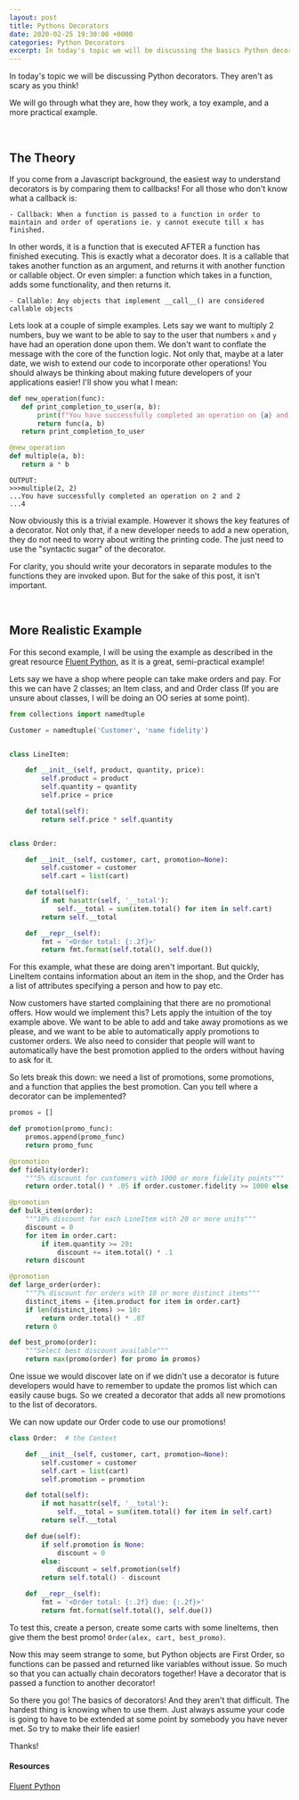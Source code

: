 ```yaml
---
layout: post
title: Pythons Decorators
date: 2020-02-25 19:30:00 +0000
categories: Python Decorators
excerpt: In today's topic we will be discussing the basics Python decorators. They aren't as scary as you think!
---
```

In today's topic we will be discussing Python decorators. They aren't as scary as you think!

We will go through what they are, how they work, a toy example, and a more practical example.

<br>

## The Theory
If you come from a Javascript background, the easiest way to understand decorators is by comparing them to callbacks! For all those who don't know what a callback is:

    - Callback: When a function is passed to a function in order to maintain and order of operations ie. y cannot execute till x has finished.

In other words, it is a function that is executed AFTER a function has finished executing. This is exactly what a decorator does. It is a callable that takes another function as an argument, and returns it with another function or callable object. Or even simpler: a function which takes in a function, adds some functionality, and then returns it.

    - Callable: Any objects that implement __call__() are considered callable objects


 Lets look at a couple of simple examples. Lets say we want to multiply 2 numbers, buy we want to be able to say to the user that numbers `x` and `y` have had an operation done upon them. We don't want to conflate the message with the core of the function logic. Not only that, maybe at a later date, we wish to extend our code to incorporate other operations! You should always be thinking about making future developers of your applications easier! I'll show you what I mean:

 ```python
def new_operation(func):
    def print_completion_to_user(a, b):
        print(f"You have successfully completed an operation on {a} and {b}")
        return func(a, b)
    return print_completion_to_user

@new_operation
def multiple(a, b):
    return a * b
 ```

    OUTPUT:
    >>>multiple(2, 2)
    ...You have successfully completed an operation on 2 and 2
    ...4

Now obviously this is a trivial example. However it shows the key features of a decorator. Not only that, if a new developer needs to add a new operation, they do not need to worry about writing the printing code. The just need to use the "syntactic sugar" of the decorator.

For clarity, you should write your decorators in separate modules to the functions they are invoked upon. But for the sake of this post, it isn't important.

<br>

## More Realistic Example
For this second example, I will be using the example as described in the great resource [Fluent Python](http://shop.oreilly.com/product/0636920032519.do), as it is a great, semi-practical example!

Lets say we have a shop where people can take make orders and pay. For this we can have 2 classes; an Item class, and and Order class (If you are unsure about classes, I will be doing an OO series at some point).

```python
from collections import namedtuple

Customer = namedtuple('Customer', 'name fidelity')


class LineItem:

    def __init__(self, product, quantity, price):
        self.product = product
        self.quantity = quantity
        self.price = price

    def total(self):
        return self.price * self.quantity


class Order:

    def __init__(self, customer, cart, promotion=None):
        self.customer = customer
        self.cart = list(cart)

    def total(self):
        if not hasattr(self, '__total'):
            self.__total = sum(item.total() for item in self.cart)
        return self.__total

    def __repr__(self):
        fmt = '<Order total: {:.2f}>'
        return fmt.format(self.total(), self.due())
```

For this example, what these are doing aren't important. But quickly, LineItem contains information about an item in the shop, and the Order has a list of attributes specifying a person and how to pay etc.

Now customers have started complaining that there are no promotional offers. How would we implement this? Lets apply the intuition of the toy example above. We want to be able to add and take away promotions as we please, and we want to be able to automatically apply promotions to customer orders. We also need to consider that people will want to automatically have the best promotion applied to the orders without having to ask for it.

So lets break this down: we need a list of promotions, some promotions, and a function that applies the best promotion. Can you tell where a decorator can be implemented?

```python
promos = []

def promotion(promo_func):
    promos.append(promo_func)
    return promo_func

@promotion
def fidelity(order):
    """5% discount for customers with 1000 or more fidelity points"""
    return order.total() * .05 if order.customer.fidelity >= 1000 else 0

@promotion
def bulk_item(order):
    """10% discount for each LineItem with 20 or more units"""
    discount = 0
    for item in order.cart:
        if item.quantity >= 20:
            discount += item.total() * .1
    return discount

@promotion
def large_order(order):
    """7% discount for orders with 10 or more distinct items"""
    distinct_items = {item.product for item in order.cart}
    if len(distinct_items) >= 10:
        return order.total() * .07
    return 0

def best_promo(order):
    """Select best discount available"""
    return max(promo(order) for promo in promos)
```

One issue we would discover late on if we didn't use a decorator is future developers would have to remember to update the promos list which can easily cause bugs. So we created a decorator that adds all new promotions to the list of decorators.

We can now update our Order code to use our promotions!

```python
class Order:  # the Context

    def __init__(self, customer, cart, promotion=None):
        self.customer = customer
        self.cart = list(cart)
        self.promotion = promotion

    def total(self):
        if not hasattr(self, '__total'):
            self.__total = sum(item.total() for item in self.cart)
        return self.__total

    def due(self):
        if self.promotion is None:
            discount = 0
        else:
            discount = self.promotion(self)
        return self.total() - discount

    def __repr__(self):
        fmt = '<Order total: {:.2f} due: {:.2f}>'
        return fmt.format(self.total(), self.due())
```

To test this, create a person, create some carts with some lineItems, then give them the best promo! `Order(alex, cart, best_promo)`.

Now this may seem strange to some, but Python objects are First Order, so functions can be passed and returned like variables without issue. So much so that you can actually chain decorators together! Have a decorator that is passed a function to another decorator!

So there you go! The basics of decorators! And they aren't that difficult. The hardest thing is knowing when to use them. Just always assume your code is going to have to be extended at some point by somebody you have never met. So try to make their life easier!

Thanks!


#### Resources
[Fluent Python](http://shop.oreilly.com/product/0636920032519.do)

